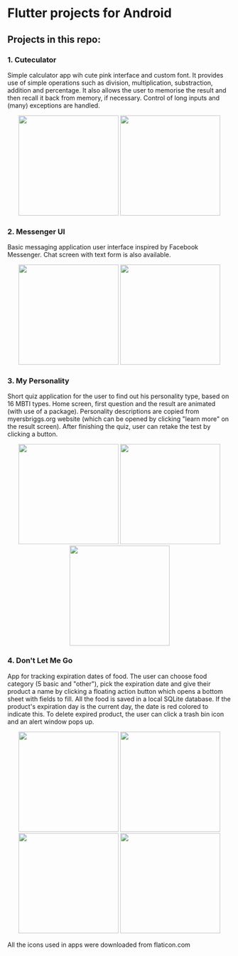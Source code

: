 
# Flutter projects for Android
## Projects in this repo: 

### 1. Cuteculator
Simple calculator app wih cute pink interface and custom font. It provides use of simple operations such as division, multiplication, substraction, addition and percentage. It also allows the user to memorise the result and then recall it back from memory, if necessary. Control of long inputs and (many) exceptions are handled.

<p align = "middle">
  <img src = "https://user-images.githubusercontent.com/83274413/126558579-b142de0e-0db3-4caf-8973-cfa9d30747f4.jpg" width="225"/>
  <img src = "https://user-images.githubusercontent.com/83274413/126558590-2c24950b-e862-434e-9a56-f3dc3fefd668.jpg" width="225"/>
</p>

### 2. Messenger UI
Basic messaging application user interface inspired by Facebook Messenger. Chat screen with text form is also available.
<p align = "middle">
  <img src = "https://user-images.githubusercontent.com/83274413/126558997-3e487347-7a51-4bb2-bf10-0f0cd1b58834.jpg" width="225"/>
  <img src = "https://user-images.githubusercontent.com/83274413/126559106-d9e06a17-edcb-43a9-84cb-241b7dca977a.jpg" width="225"/>
</p>


### 3. My Personality 
Short quiz application for the user to find out his personality type, based on 16 MBTI types. Home screen, first question and the result are animated (with use of a package). Personality descriptions are copied from myersbriggs.org website (which can be opened by clicking "learn more" on the result screen). After finishing the quiz, user can retake the test by clicking a button.

<p align = "middle">
  <img src = "https://user-images.githubusercontent.com/83274413/126559273-adb691dd-3e06-4685-a621-463f66eb5307.jpg" width="225"/>
  <img src = "https://user-images.githubusercontent.com/83274413/126559301-46f8a671-ad9f-4e91-be62-3c9c8e8b7487.jpg" width="225"/>
  <img src = "https://user-images.githubusercontent.com/83274413/126559311-814779a4-310a-454b-97e1-d93d203cffe8.jpg" width="225"/>
</p>


### 4. Don't Let Me Go
App for tracking expiration dates of food. The user can choose food category (5 basic and "other"), pick the expiration date and give their product a name by clicking a floating action button which opens a bottom sheet with fields to fill. All the food is saved in a local SQLite database. If the product's expiration day is the current day, the date is red colored to indicate this. To delete expired product, the user can click a trash bin icon and an alert window pops up.

<p align = "middle">
  <img src = "https://user-images.githubusercontent.com/83274413/126559645-805dc8c0-7ce9-40a6-9bc3-eb30fa2981bf.jpg" width="225"/>
  <img src = "https://user-images.githubusercontent.com/83274413/126559663-34acf033-9dd6-451e-94d7-19de02f2672a.jpg" width="225"/>
  <img src = "https://user-images.githubusercontent.com/83274413/126559678-97c699d9-1d5c-4261-a19c-fe423c923898.jpg" width="225"/>
  <img src = "https://user-images.githubusercontent.com/83274413/126559688-9734c1be-cb7f-40a7-8f13-62d8c55f93a0.jpg" width="225"/>
</p>





All the icons used in apps were downloaded from flaticon.com



